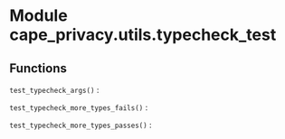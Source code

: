 Module cape_privacy.utils.typecheck_test
========================================

Functions
---------


`test_typecheck_args()`
:   


`test_typecheck_more_types_fails()`
:   


`test_typecheck_more_types_passes()`
: